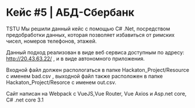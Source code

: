 # Кейс #5 | АБД-Сбербанк
TSTU
Мы решили данный кейс с помощью C# .Net, посредством предобработки данных, которая позволяет избавиться от римских чисел, номеров телефонов, этажей.

Данный подход реализован в виде веб сервиса доступным по адресу: http://20.43.63.22/ , и в виде автономного приложения.

Входной файл должен распологаться в папке Hackaton_Project/Resource с именем bad.csv , выходной файл также расположен в папке Hackaton_Project/Resorce с именем out.csv.

Сайт написан на Webpack c VueJS,Vue Router, Vue Axios и Аsp.net core, C# .net core 3.1
